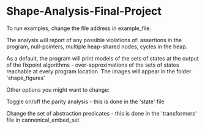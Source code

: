 # Shape-Analysis-Final-Project

To run examples, change the file address in example_file.

The analysis will report of any possible violations of: assertions in the program, null-pointers, multiple heap-shared nodes, cycles in the heap.

As a default, the program will print models of the sets of states at the output of the fixpoint algorithms - over-approximations 
of the sets of states reachable at every program location. The images will appear in the folder 'shape_figures'

Other options you might want to change:

Toggle on/off the parity analysis - this is done in the 'state' file

Change the set of abstraction predicates - this is done in the 'transformers' file in cannonical_embed_set

